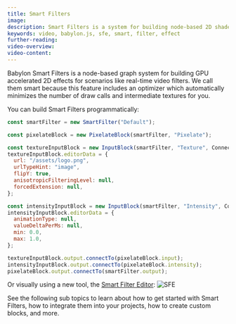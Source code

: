 ```yaml
---
title: Smart Filters
image:
description: Smart Filters is a system for building node-based 2D shader effects for scenarios like real-time video filters.
keywords: video, babylon.js, sfe, smart, filter, effect
further-reading:
video-overview:
video-content:
---
```


Babylon Smart Filters is a node-based graph system for building GPU accelerated 2D effects for scenarios like real-time video filters. We call them smart because this feature includes an optimizer which automatically minimizes the number of draw calls and intermediate textures for you.

You can build Smart Filters programmatically:

```javascript
const smartFilter = new SmartFilter("Default");

const pixelateBlock = new PixelateBlock(smartFilter, "Pixelate");

const textureInputBlock = new InputBlock(smartFilter, "Texture", ConnectionPointType.Texture, null);
textureInputBlock.editorData = {
  url: "/assets/logo.png",
  urlTypeHint: "image",
  flipY: true,
  anisotropicFilteringLevel: null,
  forcedExtension: null,
};

const intensityInputBlock = new InputBlock(smartFilter, "Intensity", ConnectionPointType.Float, 0.5);
intensityInputBlock.editorData = {
  animationType: null,
  valueDeltaPerMs: null,
  min: 0.0,
  max: 1.0,
};

textureInputBlock.output.connectTo(pixelateBlock.input);
intensityInputBlock.output.connectTo(pixelateBlock.intensity);
pixelateBlock.output.connectTo(smartFilter.output);
```

Or visually using a new tool, the [Smart Filter Editor](https://sfe.babylonjs.com):
![SFE](/img/how_to/smart-filters/sfe-default.png)

See the following sub topics to learn about how to get started with Smart Filters, how to integrate them into your projects, how to create custom blocks, and more.
